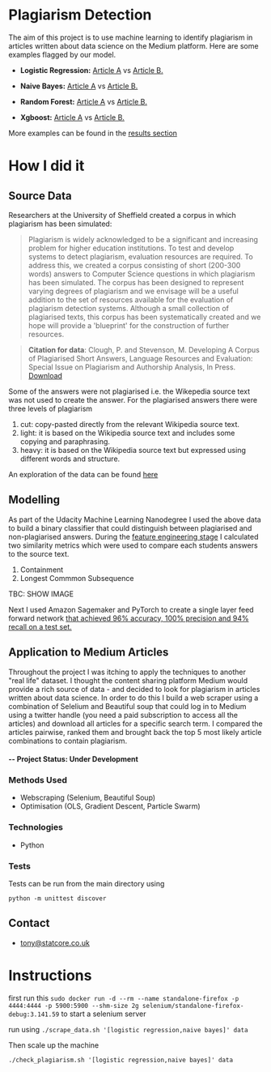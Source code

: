 # Plagiarism Detection
The aim of this project is to use machine learning to identify plagiarism in articles written about data science on the Medium platform. Here are some examples flagged by our model.

* **Logistic Regression:** [Article A](https://towardsdatascience.com/why-linear-regression-is-not-suitable-for-binary-classification-c64457be8e28?source=search_post) vs [Article B.](https://medium.com/@elenjubbas/linear-regression-vs-logistic-regression-for-classification-tasks-b42f85487857?source=search_post)

* **Naive Bayes:** [Article A](https://medium.com/@mahjahnavi/natural-language-processing-an-overview-of-key-algorithms-and-their-evolution-2d9612d1f764?source=search_post) vs [Article B.](https://medium.com/reality-engines/natural-language-processing-an-overview-of-key-algorithms-and-their-evolution-3588d2cef90f?source=search_post)

* **Random Forest:** [Article A](https://medium.com/datadriveninvestor/ensemble-learning-and-random-forest-7430ebf3da7e?source=search_post) vs [Article B.](https://medium.com/@Synced/how-random-forest-algorithm-works-in-machine-learning-3c0fe15b6674?source=search_post)

* **Xgboost:** [Article A](https://towardsdatascience.com/boosting-performance-with-xgboost-b4a8deadede7?source=search_post) vs [Article B.](https://medium.com/@knoldus/machinex-boosting-performance-with-xgboost-28c9f49998a6?source=search_post)

More examples can be found in the [results section](notebooks/2_results.ipynb)

# How I did it
## Source Data
Researchers at the University of Sheffield created a corpus in which plagiarism has been simulated:

>Plagiarism is widely acknowledged to be a significant and increasing problem for higher education institutions. To test and develop systems to detect plagiarism, evaluation resources are required. To address this, we created a corpus consisting of short (200-300 words) answers to Computer Science questions in which plagiarism has been simulated. The corpus has been designed to represent varying degrees of plagiarism and we envisage will be a useful addition to the set of resources available for the evaluation of plagiarism detection systems. Although a small collection of plagiarised texts, this corpus has been systematically created and we hope will provide a 'blueprint' for the construction of further resources.

> **Citation for data**: Clough, P. and Stevenson, M. Developing A Corpus of Plagiarised Short Answers, Language Resources and Evaluation: Special Issue on Plagiarism and Authorship Analysis, In Press. [Download](https://ir.shef.ac.uk/cloughie/resources/plagiarism_corpus.html)

Some of the answers were not plagiarised i.e. the Wikepedia source text was not used to create the answer. For the plagiarised answers there were three levels of plagiarism

1) cut: copy-pasted directly from the relevant Wikipedia source text.
2) light: it is based on the Wikipedia source text and includes some copying and paraphrasing.
3) heavy: it is based on the Wikipedia source text but expressed using different words and structure. 

An exploration of the data can be found [here](udacity/Solutions/1_Data_Exploration.ipynb)

## Modelling

As part of the Udacity Machine Learning Nanodegree I used the above data to build a binary classifier that could distinguish between plagiarised and non-plagiarised answers. 
During the [feature engineering stage](udacity/Solutions/2_Plagiarism_Feature_Engineering.ipynb) I calculated two similarity metrics which were used to compare each students answers to the source text.
1) Containment
2) Longest Commmon Subsequence

TBC: SHOW IMAGE

Next I used Amazon Sagemaker and PyTorch to create a single layer feed forward network [that achieved 96% accuracy, 100% precision and 94% recall on a test set.](udacity/Solutions/3_Training_a_Model.ipynb)

## Application to Medium Articles
Throughout the project I was itching to apply the techniques to another "real life" dataset. I thought the content sharing platform Medium would provide a rich source of data - and decided to look for plagiarism in articles written about data science. In order to do this I build a web scraper using a combination of Selelium and Beautiful soup that could log in to Medium using a twitter handle (you need a paid subscription to access all the articles) and download all articles for a specific search term. I compared the articles pairwise, ranked them and brought back the top 5 most likely article combinations to contain plagiarism.

#### -- Project Status: Under Development

### Methods Used
* Webscraping (Selenium, Beautiful Soup)
* Optimisation (OLS, Gradient Descent, Particle Swarm)

### Technologies
* Python

### Tests
Tests can be run from the main directory using
```
python -m unittest discover
```

## Contact
* tony@statcore.co.uk



# Instructions

first run this
`sudo docker run -d --rm --name standalone-firefox -p 4444:4444 -p 5900:5900 --shm-size 2g selenium/standalone-firefox-debug:3.141.59`
to start a selenium server

run using
`./scrape_data.sh '[logistic regression,naive bayes]' data`

Then scale up the machine

`./check_plagiarism.sh '[logistic regression,naive bayes]' data`
